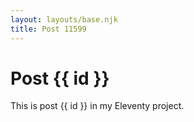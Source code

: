 ```yaml
---
layout: layouts/base.njk
title: Post 11599
---
```


# Post {{ id }}

This is post {{ id }} in my Eleventy project.
